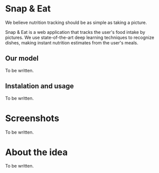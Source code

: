 # Snap & Eat

We believe nutrition tracking should be as simple as taking a picture.

Snap & Eat is a web application that tracks the user's food intake by pictures. We use state-of-the-art deep learning techniques to recognize dishes, making instant nutrition estimates from the user's meals.

## Our model

To be written.

## Instalation and usage

To be written.

# Screenshots

To be written.


# About the idea

To be written.